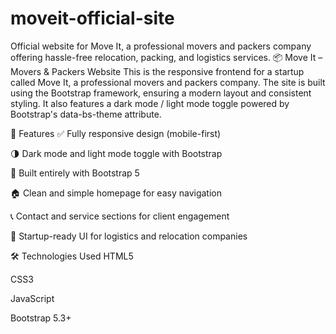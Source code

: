 # moveit-official-site
Official website for Move It, a professional movers and packers company offering hassle-free relocation, packing, and logistics services.
📦 Move It – Movers & Packers Website
This is the responsive frontend for a startup called Move It, a professional movers and packers company. The site is built using the Bootstrap framework, ensuring a modern layout and consistent styling. It also features a dark mode / light mode toggle powered by Bootstrap's data-bs-theme attribute.

🚀 Features
✅ Fully responsive design (mobile-first)

🌗 Dark mode and light mode toggle with Bootstrap

🧩 Built entirely with Bootstrap 5

🏠 Clean and simple homepage for easy navigation

📞 Contact and service sections for client engagement

💼 Startup-ready UI for logistics and relocation companies

🛠️ Technologies Used
HTML5

CSS3

JavaScript

Bootstrap 5.3+

